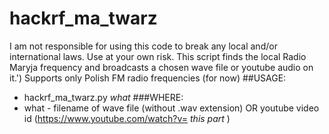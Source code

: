 # hackrf_ma_twarz
I am not responsible for using this code to break any local and/or international laws. Use at your own risk.
This script finds the local Radio Maryja frequency and broadcasts a chosen wave file or youtube audio on it.')
Supports only Polish FM radio frequencies (for now)
##USAGE:
* hackrf_ma_twarz.py *what*
###WHERE:
* what - filename of wave file (without .wav extension) OR youtube video id (https://www.youtube.com/watch?v= *this part* )